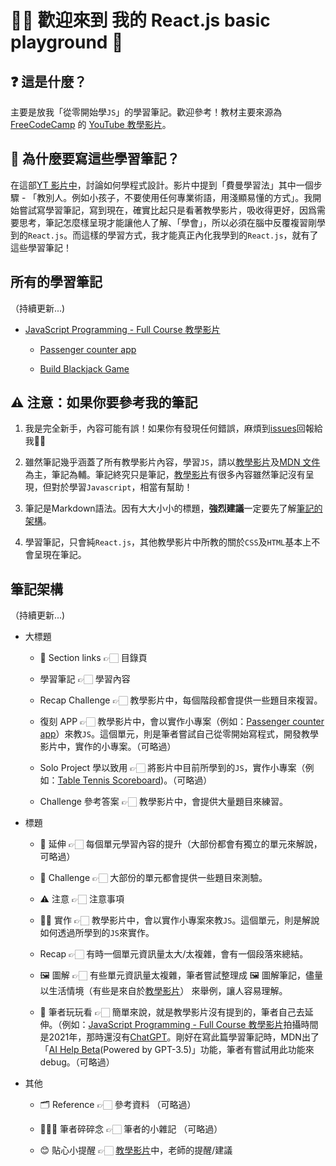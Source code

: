 # 👋🏻 歡迎來到 我的 React.js basic playground 🎪

## ❓ 這是什麼？
主要是放我「從零開始學`JS`」的學習筆記。歡迎參考！教材主要來源為[FreeCodeCamp](https://www.youtube.com/@freecodecamp) 的 [YouTube 教學影片](https://youtube.com/playlist?list=PLWKjhJtqVAbleDe3_ZA8h3AO2rXar-q2V)。

## 📝 為什麼要寫這些學習筆記？

在這部[YT 影片中](https://youtu.be/NtfbWkxJTHw)，討論如何學程式設計。影片中提到「費曼學習法」其中一個步驟 - 「教別人。例如小孩子，不要使用任何專業術語，用淺顯易懂的方式」。我開始嘗試寫學習筆記，寫到現在，確實比起只是看著教學影片，吸收得更好，因爲需要思考，筆記怎麼樣呈現才能讓他人了解、「學會」，所以必須在腦中反覆複習剛學到的`React.js`。而這樣的學習方式，我才能真正內化我學到的`React.js`，就有了這些學習筆記！

## 所有的學習筆記
（持續更新...)
- [JavaScript Programming - Full Course 教學影片](https://youtu.be/jS4aFq5-91M)
  
  - [Passenger counter app](https://tinyurl.com/2cgr5545)
    
  - [Build Blackjack Game](https://tinyurl.com/223oyx48)
 

## ⚠️ 注意：如果你要參考我的筆記
1. 我是完全新手，內容可能有誤！如果你有發現任何錯誤，麻煩到[issues](#issues)回報給我🙏🏻
   
2. 雖然筆記幾乎涵蓋了所有教學影片內容，學習`JS`，請以[教學影片](https://youtube.com/playlist?list=PLWKjhJtqVAbleDe3_ZA8h3AO2rXar-q2V)及[MDN 文件](https://developer.mozilla.org/zh-TW/)為主，筆記為輔。筆記終究只是筆記，[教學影片](https://youtube.com/playlist?list=PLWKjhJtqVAbleDe3_ZA8h3AO2rXar-q2V)有很多內容雖然筆記沒有呈現，但對於學習`Javascript`，相當有幫助！
   
3. 筆記是Markdown語法。因有大大小小的標題，**強烈建議**一定要先了解[筆記的架構](#筆記架構)。


4. 學習筆記，只會純`React.js`，其他教學影片中所教的關於`CSS`及`HTML`基本上不會呈現在筆記。

## 筆記架構

（持續更新...)

- 大標題
  - 🔗 Section links 👉🏻 目錄頁
    
  -  學習筆記 👉🏻 學習內容
    
  -  Recap Challenge 👉🏻 教學影片中，每個階段都會提供一些題目來複習。
    
  -  復刻 APP 👉🏻 教學影片中，會以實作小專案（例如：[Passenger counter app](https://codepen.io/michellechang2006/pen/abQwNZB)）來教`JS`。這個單元，則是筆者嘗試自己從零開始寫程式，開發教學影片中，實作的小專案。（可略過）
    
  -  Solo Project 學以致用 👉🏻 將影片中目前所學到的`JS`，實作小專案（例如：[Table Tennis Scoreboard](https://github.com/michellechang2006/My-First-Javascript-APP))。（可略過）
    
  -  Challenge 參考答案 👉🏻 教學影片中，會提供大量題目來練習。

- 標題
  - 📝 延伸 👉🏻 每個單元學習內容的提升（大部份都會有獨立的單元來解說，可略過）
    
  - 🏁 Challenge 👉🏻 大部份的單元都會提供一些題目來測驗。
    
  - ⚠️ 注意 👉🏻 注意事項
    
  - ✋🏻 實作 👉🏻 教學影片中，會以實作小專案來教`JS`。這個單元，則是解說如何透過所學到的`JS`來實作。
    
  - Recap 👉🏻 有時一個單元資訊量太大/太複雜，會有一個段落來總結。
    
  - 🖼️ 圖解 👉🏻 有些單元資訊量太複雜，筆者嘗試整理成 🖼️ 圖解筆記，儘量以生活情境（有些是來自於[教學影片](https://youtube.com/playlist?list=PLWKjhJtqVAbleDe3_ZA8h3AO2rXar-q2V)）  來舉例，讓人容易理解。
    
  - 🎢 筆者玩玩看 👉🏻 簡單來說，就是教學影片沒有提到的，筆者自己去延伸。（例如：[JavaScript Programming - Full Course 教學影片](https://youtu.be/jS4aFq5-91M)拍攝時間是2021年，那時還沒有[ChatGPT](https://chat.openai.com)。剛好在寫此篇學習筆記時，MDN出了「[AI Help Beta](https://developer.mozilla.org/en-US/plus/ai-help)(Powered by GPT-3.5)」功能，筆者有嘗試用此功能來debug。（可略過）

- 其他
  - 🗂️ Reference 👉🏻 參考資料 （可略過）
    
  - 👩🏻‍💻 筆者碎碎念 👉🏻 筆者的小雜記 （可略過）
    
  - 😊 貼心小提醒 👉🏻 [教學影片](https://youtube.com/playlist?list=PLWKjhJtqVAbleDe3_ZA8h3AO2rXar-q2V)中，老師的提醒/建議
